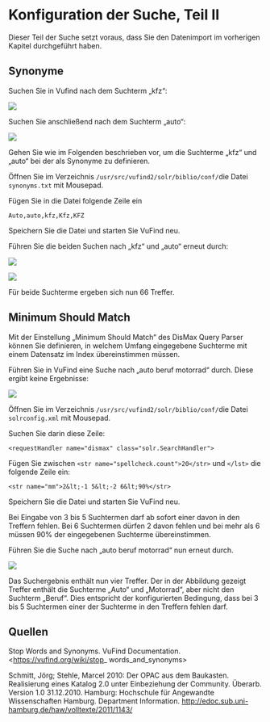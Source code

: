 # Konfiguration der Suche, Teil II

Dieser Teil der Suche setzt voraus, dass Sie den Datenimport im vorherigen Kapitel durchgeführt haben.

## Synonyme

Suchen Sie in Vufind nach dem Suchterm „kfz“:

![](media/12/image1.png)

Suchen Sie anschließend nach dem Suchterm „auto“:

![](media/12/image2.png)

Gehen Sie wie im Folgenden beschrieben vor, um die Suchterme „kfz“ und „auto“ bei der als Synonyme zu definieren.

Öffnen Sie im Verzeichnis `/usr/src/vufind2/solr/biblio/conf/`die Datei `synonyms.txt` mit Mousepad.

Fügen Sie in die Datei folgende Zeile ein

```
Auto,auto,kfz,Kfz,KFZ
```

Speichern Sie die Datei und starten Sie VuFind neu.

Führen Sie die beiden Suchen nach „kfz“ und „auto“ erneut durch:

![](media/12/image3.png)

![](media/12/image4.png)

Für beide Suchterme ergeben sich nun 66 Treffer.

## Minimum Should Match

Mit der Einstellung „Minimum Should Match“ des DisMax Query Parser können Sie definieren, in welchem Umfang eingegebene Suchterme mit einem Datensatz im Index übereinstimmen müssen.

Führen Sie in VuFind eine Suche nach „auto beruf motorrad“ durch. Diese ergibt keine Ergebnisse:

![](media/12/image5.png)

Öffnen Sie im Verzeichnis `/usr/src/vufind2/solr/biblio/conf/`die Datei `solrconfig.xml` mit Mousepad.

Suchen Sie darin diese Zeile:

```
<requestHandler name="dismax" class="solr.SearchHandler">
```

Fügen Sie zwischen `<str name="spellcheck.count">20</str>` und  `</lst>` die folgende Zeile ein:

```
<str name="mm">2&lt;-1 5&lt;-2 6&lt;90%</str>
```

Speichern Sie die Datei und starten Sie VuFind neu.

Bei Eingabe von 3 bis 5 Suchtermen darf ab sofort einer davon in den Treffern fehlen. Bei 6 Suchtermen dürfen 2 davon fehlen und bei mehr als 6 müssen 90% der eingegebenen Suchterme übereinstimmen.

Führen Sie die Suche nach „auto beruf motorrad“ nun erneut durch.

![](media/12/image6.png)

Das Suchergebnis enthält nun vier Treffer. Der in der Abbildung gezeigt Treffer enthält die Suchterme „Auto“ und „Motorrad“, aber nicht den Suchterm „Beruf“. Dies entspricht der konfigurierten Bedingung, dass bei 3 bis 5 Suchtermen einer der Suchterme in den Treffern fehlen darf.

## Quellen

Stop Words and Synonyms. VuFind Documentation.
<https://vufind.org/wiki/stop_ words_and_synonyms>

Schmitt, Jörg; Stehle, Marcel 2010: Der OPAC aus dem Baukasten. Realisierung eines Katalog 2.0 unter Einbeziehung der Community. Überarb. Version 1.0 31.12.2010. Hamburg: Hochschule für Angewandte Wissenschaften Hamburg. Department Information.
<http://edoc.sub.uni-hamburg.de/haw/volltexte/2011/1143/>
